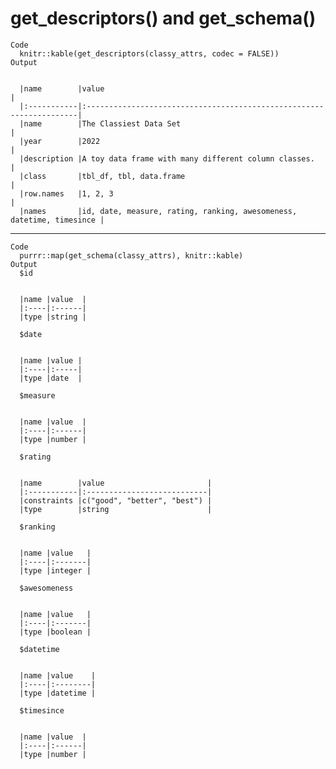 # get_descriptors() and get_schema()

    Code
      knitr::kable(get_descriptors(classy_attrs, codec = FALSE))
    Output
      
      
      |name        |value                                                                |
      |:-----------|:--------------------------------------------------------------------|
      |name        |The Classiest Data Set                                               |
      |year        |2022                                                                 |
      |description |A toy data frame with many different column classes.                 |
      |class       |tbl_df, tbl, data.frame                                              |
      |row.names   |1, 2, 3                                                              |
      |names       |id, date, measure, rating, ranking, awesomeness, datetime, timesince |

---

    Code
      purrr::map(get_schema(classy_attrs), knitr::kable)
    Output
      $id
      
      
      |name |value  |
      |:----|:------|
      |type |string |
      
      $date
      
      
      |name |value |
      |:----|:-----|
      |type |date  |
      
      $measure
      
      
      |name |value  |
      |:----|:------|
      |type |number |
      
      $rating
      
      
      |name        |value                       |
      |:-----------|:---------------------------|
      |constraints |c("good", "better", "best") |
      |type        |string                      |
      
      $ranking
      
      
      |name |value   |
      |:----|:-------|
      |type |integer |
      
      $awesomeness
      
      
      |name |value   |
      |:----|:-------|
      |type |boolean |
      
      $datetime
      
      
      |name |value    |
      |:----|:--------|
      |type |datetime |
      
      $timesince
      
      
      |name |value  |
      |:----|:------|
      |type |number |
      

